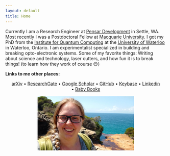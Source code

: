 ```yaml
---
layout: default
title: Home
---
```

Currently I am a Research Engineer at [Pensar Development](https://pensardevelopment.com/) in Settle, WA. Most recently I was a Postdoctoral Fellow at [Macquarie University](https://www.mq.edu.au/). I got my PhD from the [Institute for Quantum Computing](https://uwaterloo.ca/institute-for-quantum-computing/) at the [University of Waterloo](https://uwaterloo.ca/) in Waterloo, Ontario. I am experimentalist specialized in building and breaking opto-electronic systems. Some of my favorite things: Writing about science and technology, laser cutters, and how fun it is to break things! (to learn how they work of course 😉)


<!-- * 2016: PhD, Physics (quantum information), [Institute for Quantum Computing](https://uwaterloo.ca/institute-for-quantum-computing/).

* 2011: BS, Physics, BA Mathematics, [Bethel University](https://www.bethel.edu/). -->

**Links to me other places:**
<p style="text-align: center;">
<!-- [arXiv](http://arxiv.org/a/kaiser_s_1) •
[ResearchGate](https://www.researchgate.net/profile/Sarah_Kaiser) •
[Google Scholar](https://scholar.google.ca/citations?user=wUnQwUMAAAAJ&hl=en) •
[GitHub](https://github.com/crazy4pi314) •
[Linkedin](https://www.linkedin.com/in/sckaiser1) -->
<a href="http://arxiv.org/a/kaiser_s_1" target="_top">arXiv</a> • 
<a href="https://www.researchgate.net/profile/Sarah_Kaiser" target="_top">ResearchGate</a> • 
<a href="https://scholar.google.ca/citations?user=wUnQwUMAAAAJ&hl=en" target="_top">Google Scholar</a> • 
<a href="https://github.com/crazy4pi314" target="_top">GitHub</a> • 
<a href="https://keybase.io/skaiser" target="_top">Keybase</a> • 
<a href="https://www.linkedin.com/in/sckaiser1" target="_top">Linkedin</a><br>• 
<a href="https://www.amazon.com/Sarah-Kaiser/e/B07H4VDXW5/" target="_top">Baby Books</a><br>
	<img src="/public/profile-photo.jpg" alt="Sarah Kaiser" style="width: 60%; display: inline;padding-top: 1em;"/>
</p>
